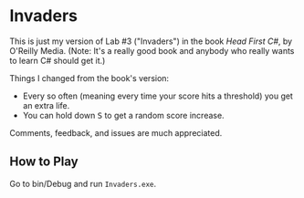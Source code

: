 Invaders
========

This is just my version of Lab #3 ("Invaders") in the book *Head First C#*, by O'Reilly Media.  (Note: It's a really good book and anybody who really wants to learn C# should get it.)

Things I changed from the book's version:

- Every so often (meaning every time your score hits a threshold) you get an extra life.
- You can hold down <kbd>S</kbd> to get a random score increase.

Comments, feedback, and issues are much appreciated.

How to Play
-----------

Go to bin/Debug and run `Invaders.exe`.